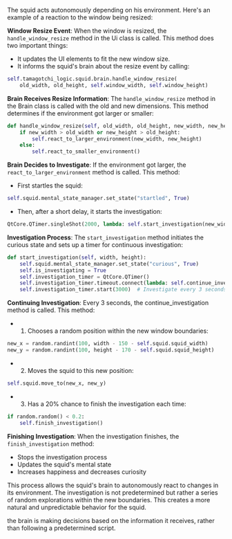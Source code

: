 The squid acts autonomously depending on his environment. Here's an example of a reaction to the window being resized:


**Window Resize Event**: When the window is resized, the `handle_window_resize` method in the Ui class is called. This method does two important things:
* It updates the UI elements to fit the new window size.
* It informs the squid's brain about the resize event by calling:

```python
self.tamagotchi_logic.squid.brain.handle_window_resize(
    old_width, old_height, self.window_width, self.window_height)
```

**Brain Receives Resize Information**:
The `handle_window_resize` method in the Brain class is called with the old and new dimensions. This method determines if the environment got larger or smaller:

```python
def handle_window_resize(self, old_width, old_height, new_width, new_height):
    if new_width > old_width or new_height > old_height:
        self.react_to_larger_environment(new_width, new_height)
    else:
        self.react_to_smaller_environment()
```

**Brain Decides to Investigate**:
If the environment got larger, the `react_to_larger_environment` method is called. This method:
* First startles the squid:

```python
self.squid.mental_state_manager.set_state("startled", True)
```

* Then, after a short delay, it starts the investigation:

```python
QtCore.QTimer.singleShot(2000, lambda: self.start_investigation(new_width, new_height))
```

**Investigation Process**:
The `start_investigation` method initiates the curious state and sets up a timer for continuous investigation:

```python
def start_investigation(self, width, height):
    self.squid.mental_state_manager.set_state("curious", True)
    self.is_investigating = True
    self.investigation_timer = QtCore.QTimer()
    self.investigation_timer.timeout.connect(lambda: self.continue_investigation(width, height))
    self.investigation_timer.start(3000)  # Investigate every 3 seconds
```

**Continuing Investigation**:
Every 3 seconds, the continue_investigation method is called. This method:
* 1. Chooses a random position within the new window boundaries:

```python
new_x = random.randint(100, width - 150 - self.squid.squid_width)
new_y = random.randint(100, height - 170 - self.squid.squid_height)
```

* 2. Moves the squid to this new position:

```python
self.squid.move_to(new_x, new_y)
```

* 3. Has a 20% chance to finish the investigation each time:

```python
if random.random() < 0.2:
    self.finish_investigation()
```

**Finishing Investigation**:
When the investigation finishes, the `finish_investigation` method:
* Stops the investigation process
* Updates the squid's mental state
* Increases happiness and decreases curiosity

This process allows the squid's brain to autonomously react to changes in its environment. The investigation is not predetermined but rather a series of random explorations within the new boundaries. This creates a more natural and unpredictable behavior for the squid.

the brain is making decisions based on the information it receives, rather than following a predetermined script.












